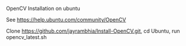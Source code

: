 
OpenCV Installation on ubuntu

See https://help.ubuntu.com/community/OpenCV

Clone https://github.com/jayrambhia/Install-OpenCV.git, cd Ubuntu, run opencv_latest.sh

